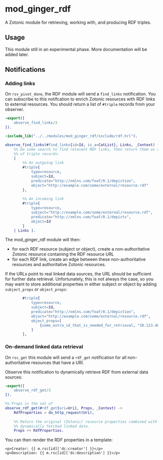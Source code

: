 mod_ginger_rdf
==============

A Zotonic module for retrieving, working with, and producing RDF triples. 

Usage
-----

This module still in an experimental phase. More documentation will be added
later.

Notifications
-------------

### Adding links

On `rsv_pivot_done`, the RDF module will send a `find_links` notification. You 
can subscribe to this notifcation to enrich Zotonic resources with RDF links
to external resources. You should return a list of `#triple` records from your
observer.

```erlang
-export([
    observe_find_links/3
]).

-include_lib("../../modules/mod_ginger_rdf/include/rdf.hrl").

observe_find_links(#find_links{id=Id, is_a=CatList}, Links, _Context) ->
    %% Do some search to find relevant RDF links, then return them as a list
    %% of triple records:
    [
        %% An outgoing link
        #triple{
            type=resource,
            subject=Id,
            predicate="http://xmlns.com/foaf/0.1/depiction",
            object="http://example.com/some/external/resource.rdf"
        },
                
        %% An incoming link
        #triple{
            type=resource,
            subject="http://example.com/some/external/resource.rdf",
            predicate="http://xmlns.com/foaf/0.1/depicts",
            object=Id
        }
    | Links ].
```

The mod_ginger_rdf module will then:

* for each RDF resource (subject or object), create a non-authoritative
  Zotonic resource containing the RDF resource URL
* for each RDF link, create an edge between these non-authoritative resources
  and authoritative Zotonic resources.

If the URLs point to real linked data sources, the URL should be sufficient
for further data retrieval. Unfortunately, this is not always the case, so you
may want to store additional properties in either subject or object by adding
`subject_props` or `object_props`:
 
 
```erlang
        #triple{
            type=resource,
            subject=Id,
            predicate="http://xmlns.com/foaf/0.1/depiction",
            object="http://example.com/some/external/resource.rdf",
            object_props=[
                {some_extra_id_that_is_needed_for_retrieval, "ID.123.467"}
            ]
        },
```

### On-demand linked data retrieval

On `rsc_get` this module will send a `rdf_get` notification for all 
non-authoritative resources that have a URI.

Observe this notification to dynamically retrieve RDF from external data 
sources:

```erlang
-export([
    observe_rdf_get/3
]).

%% Props is the set of 
observe_rdf_get(#rdf_get{uri=Uri}, Props, _Context) ->
    RdfProperties = do_http_request(Uri),
    
    %% Return the original (Zotonic) resource properties combined with the 
    %% dynamically fetched linked data.
    Props ++ RdfProperties.
```

You can then render the RDF properties in a template:
 
```dtl
<p>Creator: {{ m.rsc[id]['dc:creator'] }}</p>
<p>Description: {{ m.rsc[id]['dc:description'] }}</p>
```
